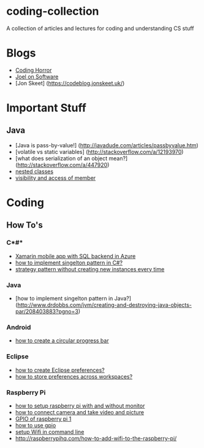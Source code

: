 # coding-collection
A collection of articles and lectures for coding and understanding CS stuff

# Blogs
- [Coding Horror](https://blog.codinghorror.com/)
- [Joel on Software](http://www.joelonsoftware.com/)
- [Jon Skeet] (https://codeblog.jonskeet.uk/)

# Important Stuff
## Java
- [Java is pass-by-value!] (http://javadude.com/articles/passbyvalue.htm)
- [volatile vs static variables] (http://stackoverflow.com/a/12193970)
- [what does serialization of an object mean?] (http://stackoverflow.com/a/447920)
- [nested classes](http://docs.oracle.com/javase/tutorial/java/javaOO/nested.html)
- [visibility and access of member](http://docs.oracle.com/javase/tutorial/java/javaOO/accesscontrol.html)

# Coding
## How To's
### C*#*
- [Xamarin mobile app with SQL backend in Azure](https://docs.microsoft.com/en-us/azure/app-service-mobile/app-service-mobile-xamarin-forms-get-started)
- [how to implement singelton pattern in C#?](http://csharpindepth.com/Articles/General/Singleton.aspx)
- [strategy pattern without creating new instances every time](http://codereview.stackexchange.com/questions/58489/strategy-pattern-instances-based-on-enums)

### Java
- [how to implement singelton pattern in Java?] (http://www.drdobbs.com/jvm/creating-and-destroying-java-objects-par/208403883?pgno=3)

### Android
- [how to create a circular progress bar](http://stackoverflow.com/a/27269329)

### Eclipse
- [how to create Eclipse preferences?](http://www.vogella.com/tutorials/EclipsePreferences/article.html#tutorial-preferences-via-code)
 - [how to store preferences across workspaces?](http://stackoverflow.com/a/13320825)
 
### Raspberry Pi
- [how to setup raspberry pi with and without monitor](http://www.powerdev.de/?p=120)
- [how to connect camera and take video and picture](http://blog.pi3g.com/2013/05/raspberry-pi-kamera-richtig-anschlieen/)
- [GPIO of raspberry pi 1](https://developer-blog.net/raspberry-pi-gpio-schnittstelle-teil-1/)
- [how to use gpio](http://raspberrypiguide.de/howtos/raspberry-pi-gpio-how-to/)
- [setup Wifi in command line](https://www.raspberrypi.org/documentation/configuration/wireless/wireless-cli.md)
 - http://raspberrypihq.com/how-to-add-wifi-to-the-raspberry-pi/
